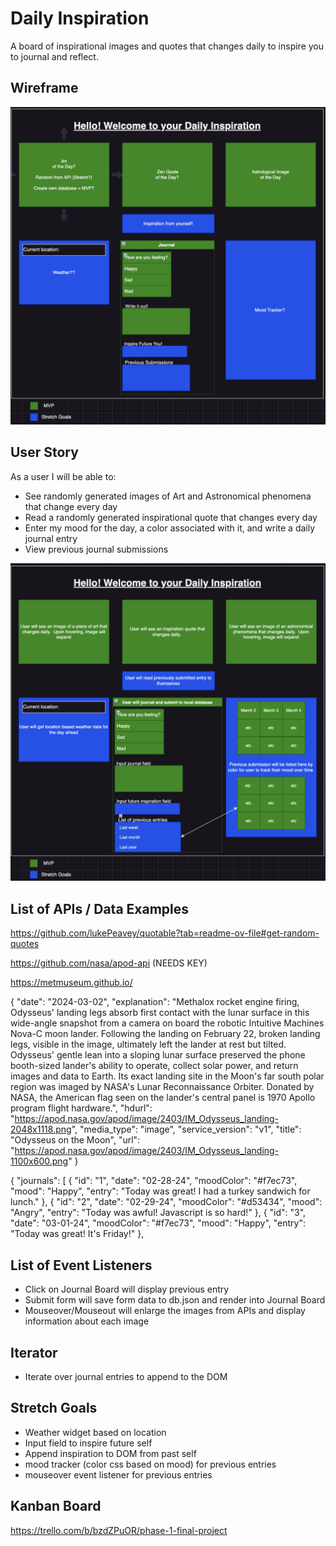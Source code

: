# Daily Inspiration
A board of inspirational images and quotes that changes daily to inspire you to journal and reflect.

## Wireframe
<img src="./assets/Wire Frame.png">

## User Story
As a user I will be able to:
- See randomly generated images of Art and Astronomical phenomena that change every day
- Read a randomly generated inspirational quote that changes every day
- Enter my mood for the day, a color associated with it, and write a daily journal entry
- View previous journal submissions

<img src="./assets/User Story.png">

## List of APIs / Data Examples
https://github.com/lukePeavey/quotable?tab=readme-ov-file#get-random-quotes

https://github.com/nasa/apod-api (NEEDS KEY)

https://metmuseum.github.io/

{
"date": "2024-03-02",
"explanation": "Methalox rocket engine firing, Odysseus' landing legs absorb first contact with the lunar surface in this wide-angle snapshot from a camera on board the robotic Intuitive Machines Nova-C moon lander. Following the landing on February 22, broken landing legs, visible in the image, ultimately left the lander at rest but tilted. Odysseus' gentle lean into a sloping lunar surface preserved the phone booth-sized lander's ability to operate, collect solar power, and return images and data to Earth. Its exact landing site in the Moon's far south polar region was imaged by NASA's Lunar Reconnaissance Orbiter. Donated by NASA, the American flag seen on the lander's central panel is 1970 Apollo program flight hardware.",
"hdurl": "https://apod.nasa.gov/apod/image/2403/IM_Odysseus_landing-2048x1118.png",
"media_type": "image",
"service_version": "v1",
"title": "Odysseus on the Moon",
"url": "https://apod.nasa.gov/apod/image/2403/IM_Odysseus_landing-1100x600.png"
}

{
  "journals": [
    {
      "id": "1",
      "date": "02-28-24",
      "moodColor": "#f7ec73",
      "mood": "Happy",
      "entry": "Today was great! I had a turkey sandwich for lunch."
    },
    {
      "id": "2",
      "date": "02-29-24",
      "moodColor": "#d53434", 
      "mood": "Angry",
      "entry": "Today was awful! Javascript is so hard!"
    },
    {
     "id": "3",
      "date": "03-01-24",
      "moodColor": "#f7ec73",
      "mood": "Happy",
      "entry": "Today was great! It's Friday!"
    },


## List of Event Listeners
- Click on Journal Board will display previous entry
- Submit form will save form data to db.json and render into Journal Board
- Mouseover/Mouseout will enlarge the images from APIs and display information about each image

## Iterator
- Iterate over journal entries to append to the DOM

## Stretch Goals
- Weather widget based on location
- Input field to inspire future self
- Append inspiration to DOM from past self
- mood tracker (color css based on mood) for previous entries
- mouseover event listener for previous entries

## Kanban Board
https://trello.com/b/bzdZPuOR/phase-1-final-project





